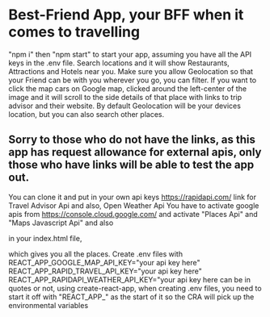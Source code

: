 # Best-Friend App, your BFF when it comes to travelling

"npm i" then "npm start" to start your app, assuming you have all the API keys in the .env file.
Search locations and it will show Restaurants, Attractions and Hotels near you. 
Make sure you allow Geolocation so that your Friend can be with you wherever you go, 
you can filter. If you want to click the map cars on Google map,
clicked around the left-center of the image and it will scroll to the side details of that place with links to trip advisor and their website. By default Geolocation will be your devices location, but you can also search other places.

## Sorry to those who do not have the links, as this app has request allowance for external apis, only those who have links will be able to test the app out.

You can clone it and put in your own api keys
https://rapidapi.com/ 
link for Travel Advisor Api and also, Open Weather Api
You have to activate google apis from https://console.cloud.google.com/
and activate "Places Api" and "Maps Javascript Api" and also
<script src="https://maps.googleapis.com/maps/api/js?v=3.exp&libraries=geometry,drawing,places&key=%REACT_APP_GOOGLE_MAP_API_KEY%"></script> in your index.html file, 
which gives you all the places. Create .env files with REACT_APP_GOOGLE_MAP_API_KEY="your api key here"
REACT_APP_RAPID_TRAVEL_API_KEY="your api key here"
REACT_APP_RAPIDAPI_WEATHER_API_KEY="your api key here
can be in quotes or not, using create-react-app, when creating .env files, you need to start it off with "REACT_APP_" as the start of it so the CRA will pick up the environmental variables
